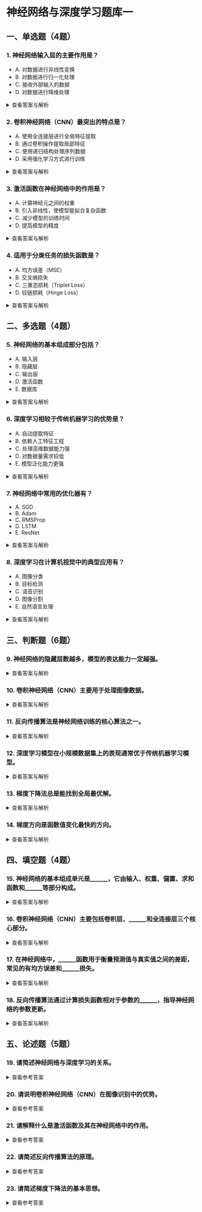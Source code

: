 # 神经网络与深度学习题库一

## 一、单选题（4题）
### 1. 神经网络输入层的主要作用是？
- A. 对数据进行非线性变换
- B. 对数据进行归一化处理
- C. 接收外部输入的数据
- D. 对数据进行降维处理
<details>
  <summary>查看答案与解析</summary>
  答案：C<br>
  解析：输入层是神经网络的“数据入口”，仅负责接收外部原始数据（如图像像素、文本向量），不参与数据变换或处理。
</details>

### 2. 卷积神经网络（CNN）最突出的特点是？
- A. 使用全连接层进行全局特征提取
- B. 通过卷积操作提取局部特征
- C. 使用递归结构处理序列数据
- D. 采用强化学习方式进行训练
<details>
  <summary>查看答案与解析</summary>
  答案：B<br>
  解析：CNN通过“卷积核”提取图像局部特征（如边缘、纹理），结合“权值共享”大幅减少参数，适配图像的空间结构特性，是图像任务的核心设计。
</details>

### 3. 激活函数在神经网络中的作用是？
- A. 计算神经元之间的权重
- B. 引入非线性，使模型能拟合复杂函数
- C. 减少模型的训练时间
- D. 提高模型的精度
<details>
  <summary>查看答案与解析</summary>
  答案：B<br>
  解析：无激活函数时神经网络是“线性模型”，无法拟合异或、图像分类等非线性问题；激活函数（如ReLU）通过非线性变换赋予模型复杂拟合能力。
</details>

### 4. 适用于分类任务的损失函数是？
- A. 均方误差（MSE）
- B. 交叉熵损失
- C. 三重态损耗（Triplet Loss）
- D. 铰链损耗（Hinge Loss）
<details>
  <summary>查看答案与解析</summary>
  答案：B<br>
  解析：交叉熵损失衡量“预测概率分布”与“真实标签分布”的差异，对分类任务的误差敏感，是图像分类、文本分类等任务的首选。
</details>


## 二、多选题（4题）
### 5. 神经网络的基本组成部分包括？
- A. 输入层
- B. 隐藏层
- C. 输出层
- D. 激活函数
- E. 数据库
<details>
  <summary>查看答案与解析</summary>
  答案：A、B、C、D<br>
  解析：输入层接收数据、隐藏层处理特征、输出层输出结果，激活函数引入非线性——这四者是神经网络的核心结构；“数据库”是数据存储工具，不属于网络组成。
</details>

### 6. 深度学习相较于传统机器学习的优势是？
- A. 自动提取特征
- B. 依赖人工特征工程
- C. 处理高维数据能力强
- D. 对数据量需求较低
- E. 模型泛化能力更强
<details>
  <summary>查看答案与解析</summary>
  答案：A、C、E<br>
  解析：深度学习无需人工设计特征（自动提取），能直接处理图像、文本等高维数据，大规模数据下泛化能力优于传统方法；“依赖人工特征工程”“对数据量需求低”是传统机器学习的特点。
</details>

### 7. 神经网络中常用的优化器有？
- A. SGD
- B. Adam
- C. RMSProp
- D. LSTM
- E. ResNet
<details>
  <summary>查看答案与解析</summary>
  答案：A、B、C<br>
  解析：SGD（随机梯度下降）、Adam、RMSProp是用于“更新网络参数”的优化算法；LSTM是循环神经网络的结构，ResNet是深度残差网络模型，均不属于优化器。
</details>

### 8. 深度学习在计算机视觉中的典型应用有？
- A. 图像分类
- B. 目标检测
- C. 语音识别
- D. 图像分割
- E. 自然语言处理
<details>
  <summary>查看答案与解析</summary>
  答案：A、B、D<br>
  解析：图像分类（识别物体类别）、目标检测（定位物体位置）、图像分割（分割物体轮廓）是计算机视觉的核心任务；“语音识别”“自然语言处理”属于自然语言处理（NLP）领域，与计算机视觉无关。
</details>


## 三、判断题（6题）
### 9. 神经网络的隐藏层数越多，模型的表达能力一定越强。
<details>
  <summary>查看答案与解析</summary>
  答案：错误<br>
  解析：过多隐藏层会导致“梯度消失”（深层参数无法有效更新）和“过拟合”（模型只记住训练数据），反而降低性能；表达能力需结合数据量、正则化等技术，并非层数越多越强。
</details>

### 10. 卷积神经网络（CNN）主要用于处理图像数据。
<details>
  <summary>查看答案与解析</summary>
  答案：正确<br>
  解析：CNN的“卷积+池化”结构专为保留图像的空间信息设计，能高效提取局部特征（如边缘、纹理），是图像识别、目标检测等任务的主流模型。
</details>

### 11. 反向传播算法是神经网络训练的核心算法之一。
<details>
  <summary>查看答案与解析</summary>
  答案：正确<br>
  解析：反向传播通过“链式求导”计算损失对每个参数的梯度，指导参数更新，是训练多层神经网络的“核心技术”；没有它，深层网络的参数无法有效优化。
</details>

### 12. 深度学习模型在小规模数据集上的表现通常优于传统机器学习模型。
<details>
  <summary>查看答案与解析</summary>
  答案：错误<br>
  解析：深度学习需要大量数据来拟合复杂参数，小规模数据下易“过拟合”（模型只适配训练数据，泛化能力差）；传统机器学习（如SVM、决策树）对数据量要求低，小规模数据下表现更稳定。
</details>

### 13. 梯度下降法总是能找到全局最优解。
<details>
  <summary>查看答案与解析</summary>
  答案：错误<br>
  解析：梯度下降易陷入“局部最优解”（当损失函数非凸时），仅在“凸函数”中能保证找到全局最优；实际任务中损失函数多为非凸，因此无法“总是”找到全局最优。
</details>

### 14. 梯度方向是函数值变化最快的方向。
<details>
  <summary>查看答案与解析</summary>
  答案：正确<br>
  解析：数学上，梯度是“函数在某点方向导数的最大值方向”，即函数值“上升最快”的方向；梯度下降算法沿梯度“反方向”更新参数，实现函数值“下降最快”。
</details>


## 四、填空题（4题）
### 15. 神经网络的基本组成单元是______，它由输入、权重、偏置、求和函数和______等部分构成。
<details>
  <summary>查看答案与解析</summary>
  答案：神经元、激活函数<br>
  解析：“神经元”是神经网络的基本单元，模拟生物神经元的结构；“激活函数”负责引入非线性，是模型拟合复杂数据的关键。
</details>

### 16. 卷积神经网络（CNN）主要包括卷积层、______和全连接层三个核心部分。
<details>
  <summary>查看答案与解析</summary>
  答案：池化层<br>
  解析：“池化层”的作用是压缩特征维度，增强模型对图像平移、缩放的鲁棒性，是CNN的核心结构之一。
</details>

### 17. 在神经网络中，______函数用于衡量预测值与真实值之间的差距，常见的有均方误差和______损失。
<details>
  <summary>查看答案与解析</summary>
  答案：损失、交叉熵<br>
  解析：“损失函数”是模型优化的目标；“均方误差”适用于回归任务，“交叉熵损失”适用于分类任务。
</details>

### 18. 反向传播算法通过计算损失函数相对于参数的______，指导神经网络的参数更新。
<details>
  <summary>查看答案与解析</summary>
  答案：梯度<br>
  解析：“梯度”反映了参数对损失的影响程度，反向传播的核心就是计算并利用梯度来更新参数，实现损失最小化。
</details>


## 五、论述题（5题）
### 19. 请简述神经网络与深度学习的关系。
<details>
  <summary>查看参考答案</summary>
  神经网络是深度学习的基础，深度学习是神经网络的“深度化”发展。
  1. 神经网络提供基本结构（输入层、隐藏层、输出层+激活函数），解决简单非线性问题；
  2. 深度学习通过“增加隐藏层数量”（构建深度网络），结合卷积、循环等特殊结构，突破浅层网络的局限，实现“自动特征提取”，能处理图像、语音等复杂数据。
  简言之，深度学习是“深度神经网络”的研究与应用，是神经网络在大数据时代的技术升级。
</details>

### 20. 请说明卷积神经网络（CNN）在图像识别中的优势。
<details>
  <summary>查看参考答案</summary>
  CNN在图像识别中的核心优势有三点：
  1. 局部感知：卷积核仅关注图像“局部区域”（如3×3范围），符合人类视觉“先识别局部再整合全局”的逻辑，能有效提取边缘、纹理等基础特征；
  2. 权值共享：同一卷积核在图像“不同位置”使用相同权重，大幅减少参数数量（如1000×1000图像的参数从百万级降至几十），降低过拟合风险；
  3. 池化层作用：通过“最大池化/平均池化”压缩特征维度，增强模型对图像“平移、缩放、旋转”的鲁棒性（如“猫”的图像即使位置偏移仍能识别）。
</details>

### 21. 请解释什么是激活函数及其在神经网络中的作用。
<details>
  <summary>查看参考答案</summary>
  定义：激活函数是定义在“神经元”上的非线性函数，输入为“加权和+偏置”，输出为神经元的激活值。
  作用：引入非线性变换——无激活函数时，无论多少层神经网络都是“线性模型”（输出=输入的线性组合），无法拟合异或、图像分类等非线性问题；激活函数（如ReLU、sigmoid）通过非线性处理，使神经网络能学习“复杂的数据分布和函数关系”，是模型具备“智能”的关键。
</details>

### 22. 请简述反向传播算法的原理。
<details>
  <summary>查看参考答案</summary>
  反向传播是训练“多层神经网络”的核心算法，原理分两步：
  1. 前向传播：输入数据从输入层传入，经隐藏层计算（加权和+激活函数），从输出层得到预测值，同时计算“预测值与真实值的损失”（如交叉熵）；
  2. 反向传播：从“输出层”开始，用“链式求导法则”计算“损失对每个参数（权重、偏置）的梯度”——输出层梯度直接由损失函数求导得到，隐藏层梯度“依赖后一层的梯度”（误差反向传递）；
  3. 参数更新：沿梯度反方向更新参数（梯度下降），最小化损失；
  核心：通过“误差反馈+梯度计算”，解决多层网络参数难以优化的问题。
</details>

### 23. 请简述梯度下降法的基本思想。
<details>
  <summary>查看参考答案</summary>
  梯度下降是“迭代式优化算法”，基本思想是“沿损失函数下降最快的方向逐步逼近最小值”：
  1. 初始化参数：随机设定网络“权重、偏置”；
  2. 计算梯度：通过前向传播得损失，再用反向传播算“损失对当前参数的梯度”（梯度方向是损失“上升最快”的方向）；
  3. 更新参数：沿“梯度反方向”（损失下降最快的方向）调整参数，公式为“新参数=旧参数-学习率×梯度”（学习率控制步长，避免过大震荡或过小过慢）；
  4. 迭代收敛：重复“算梯度→更参数”，直到损失不再下降，得到“最优参数”；
  定位：深度学习中参数优化的“基础方法”，衍生出SGD、Adam等变种，但核心逻辑一致。
</details>

